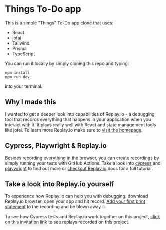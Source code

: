 # Things To-Do app
This is a simple "Things" To-Do app clone that uses:
- React
- jotai
- Tailwind
- Prisma
- TypeScript

You can run it locally by simply cloning this repo and typing:
```
npm install
npm run dev
```
into your terminal.

## Why I made this
I wanted to get a deeper look into capabilities of Replay.io - a debugging tool that records everything that happens in your application when you interact with it. It plays really well with React and state management tools like jotai. To learn more Replay.io make sure to [visit the homepage](https://www.replay.io/).

## Cypress, Playwright & Replay.io
Besides recording everything in the browser, you can create recordings by simply running your tests with GitHub Actions. Take a look into [cypress](.github/workflows/cypress.yml) and [playwright](.github/workflows/playwright.yml) to find out more or [checkout Replay.io](https://docs.replay.io/test-suites/cypress) docs for a full tutorial.

## Take a look into Replay.io yourself
To experience how Replay.io can help you with debugging, download Replay.io browser, open your app and hit record. [Add your first print statement](https://docs.replay.io/debugging#e52695c558884780a93be039ae42867a) to the recording and be blown away 💥

To see how Cypress tests and Replay.io work together on this project, [click on this invitation link](https://app.replay.io/team/invitation?code=999d8c88-33a8-443e-b6a1-d83d61919e36) to see replays recorded on this project.
